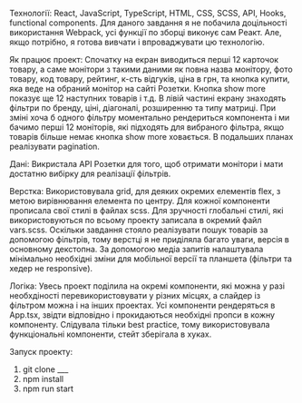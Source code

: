 Технології:
React, JavaScript, TypeScript, HTML, CSS, SCSS, API, Hooks, functional components.
Для даного завдання я не побачила доцільності використання Webpack, усі функції по зборці виконує сам Реакт. Але, якщо потрібно, я готова вивчати і впроваджувати цю технологію.

Як працює проект:
Спочатку на екран виводиться перші 12 карточок товару, а саме монітори з такими даними як повна назва монітору, фото товару, код товару, рейтинг, к-сть відгуків, ціна в грн, та кнопка купити, яка веде на обраний монітор на сайті Розетки.
Кнопка show more показує ще 12 наступних товарів і т.д.
В лівій частині екрану знаходять фільтри по бренду, ціні, діагоналі, розширенню та типу матриці. При зміні хоча б одного фільтру моментально рендериться компонента і ми бачимо перші 12 моніторів, які підходять для вибраного фільтра, якщо товарів більше немає кнопка show more ховається.
В подальших планах реалізувати pagination.



Дані:
Викристала API Розетки для того, щоб отримати монітори і мати достатню вибірку для реалізації фільтрів.


Верстка:
Використовувала grid, для деяких окремих елементів flex, з метою вирівнювання елемента по центру.
Для кожної компоненти прописала свої стилі в файлах scss. Для зручності глобальні стилі, які використовуються по всьому проекту записала в окремий файл vars.scss.
Оскільки завдання стояло реалізувати пошук товарів за допомогою фільтрів, тому верстці я не приділяла багато уваги, версія в основному декстопна. За допомогою медіа запитів налаштувала мінімально необхідні зміни для мобільної версії та планшета (фільтри та хедер не responsive).

Логіка:
Увесь проект поділила на окремі компоненти, які можна у разі необхдіності перевикористовувати у різних місцях,
а слайдер із фільтром можна і на інших проектах.
Усі компоненти рендеряться в App.tsx, звідти відповідно і прокидаються необхідні пропси в кожну компоненту.
Слідувала тільки best practice, тому використовувала функціональні компоненти, стейт зберігала в хуках.

Запуск проекту:
1. git clone ___
2. npm install
3. npm run start


